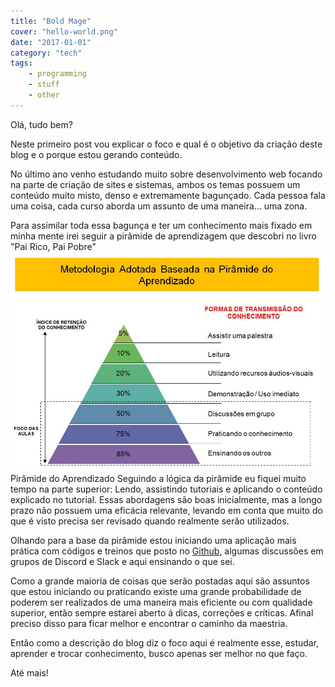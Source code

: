 ```yaml
---
title: "Bold Mage"
cover: "hello-world.png"
date: "2017-01-01"
category: "tech"
tags:
    - programming
    - stuff
    - other
---
```


Olá, tudo bem?

Neste primeiro post vou explicar o foco e qual é o objetivo da criação deste blog e o porque estou gerando conteúdo.

No último ano venho estudando muito sobre desenvolvimento web focando na parte de criação de sites e sistemas, ambos os temas possuem um conteúdo muito misto, denso e extremamente bagunçado. Cada pessoa fala uma coisa, cada curso aborda um assunto de uma maneira... uma zona.

Para assimilar toda essa bagunça e ter um conhecimento mais fixado em minha mente irei seguir a pirâmide de aprendizagem que descobri no livro "Pai Rico, Pai Pobre"
![](./images/piramide-aprendizado-segredo-dev.jpg)Pirâmide do Aprendizado
Seguindo a lógica da pirâmide eu fiquei muito tempo na parte superior: Lendo, assistindo tutoriais e aplicando o conteúdo explicado no tutorial. Essas abordagens são boas inicialmente, mas a longo prazo não possuem uma eficácia relevante, levando em conta que muito do que é visto precisa ser revisado quando realmente serão utilizados.

Olhando para a base da pirâmide estou iniciando uma aplicação mais prática com códigos e treinos que posto no [Github](https://github.com/iaurg), algumas discussões em grupos de Discord e Slack e aqui ensinando o que sei.

Como a grande maioria de coisas que serão postadas aqui são assuntos que estou iniciando ou praticando existe uma grande probabilidade de poderem ser realizados de uma maneira mais eficiente ou com qualidade superior, então sempre estarei aberto á dicas, correções e críticas. Afinal preciso disso para ficar melhor e encontrar o caminho da maestria.

Então como a descrição do blog diz o foco aqui é realmente esse, estudar, aprender e trocar conhecimento, busco apenas ser melhor no que faço.

Até mais!
